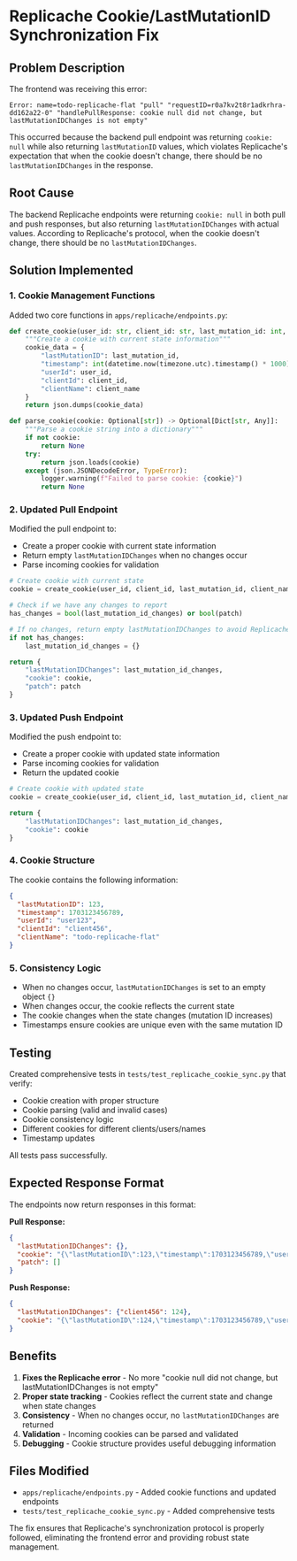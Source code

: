 # Replicache Cookie/LastMutationID Synchronization Fix

## Problem Description
The frontend was receiving this error:
```
Error: name=todo-replicache-flat "pull" "requestID=r0a7kv2t8r1adkrhra-dd162a22-0" "handlePullResponse: cookie null did not change, but lastMutationIDChanges is not empty"
```

This occurred because the backend pull endpoint was returning `cookie: null` while also returning `lastMutationID` values, which violates Replicache's expectation that when the cookie doesn't change, there should be no `lastMutationIDChanges` in the response.

## Root Cause
The backend Replicache endpoints were returning `cookie: null` in both pull and push responses, but also returning `lastMutationIDChanges` with actual values. According to Replicache's protocol, when the cookie doesn't change, there should be no `lastMutationIDChanges`.

## Solution Implemented

### 1. Cookie Management Functions
Added two core functions in `apps/replicache/endpoints.py`:

```python
def create_cookie(user_id: str, client_id: str, last_mutation_id: int, client_name: str) -> str:
    """Create a cookie with current state information"""
    cookie_data = {
        "lastMutationID": last_mutation_id,
        "timestamp": int(datetime.now(timezone.utc).timestamp() * 1000),  # milliseconds
        "userId": user_id,
        "clientId": client_id,
        "clientName": client_name
    }
    return json.dumps(cookie_data)

def parse_cookie(cookie: Optional[str]) -> Optional[Dict[str, Any]]:
    """Parse a cookie string into a dictionary"""
    if not cookie:
        return None
    try:
        return json.loads(cookie)
    except (json.JSONDecodeError, TypeError):
        logger.warning(f"Failed to parse cookie: {cookie}")
        return None
```

### 2. Updated Pull Endpoint
Modified the pull endpoint to:
- Create a proper cookie with current state information
- Return empty `lastMutationIDChanges` when no changes occur
- Parse incoming cookies for validation

```python
# Create cookie with current state
cookie = create_cookie(user_id, client_id, last_mutation_id, client_name)

# Check if we have any changes to report
has_changes = bool(last_mutation_id_changes) or bool(patch)

# If no changes, return empty lastMutationIDChanges to avoid Replicache error
if not has_changes:
    last_mutation_id_changes = {}

return {
    "lastMutationIDChanges": last_mutation_id_changes,
    "cookie": cookie,
    "patch": patch
}
```

### 3. Updated Push Endpoint
Modified the push endpoint to:
- Create a proper cookie with updated state information
- Parse incoming cookies for validation
- Return the updated cookie

```python
# Create cookie with updated state
cookie = create_cookie(user_id, client_id, last_mutation_id, client_name)

return {
    "lastMutationIDChanges": last_mutation_id_changes,
    "cookie": cookie
}
```

### 4. Cookie Structure
The cookie contains the following information:
```json
{
  "lastMutationID": 123,
  "timestamp": 1703123456789,
  "userId": "user123",
  "clientId": "client456",
  "clientName": "todo-replicache-flat"
}
```

### 5. Consistency Logic
- When no changes occur, `lastMutationIDChanges` is set to an empty object `{}`
- When changes occur, the cookie reflects the current state
- The cookie changes when the state changes (mutation ID increases)
- Timestamps ensure cookies are unique even with the same mutation ID

## Testing
Created comprehensive tests in `tests/test_replicache_cookie_sync.py` that verify:
- Cookie creation with proper structure
- Cookie parsing (valid and invalid cases)
- Cookie consistency logic
- Different cookies for different clients/users/names
- Timestamp updates

All tests pass successfully.

## Expected Response Format
The endpoints now return responses in this format:

**Pull Response:**
```json
{
  "lastMutationIDChanges": {},
  "cookie": "{\"lastMutationID\":123,\"timestamp\":1703123456789,\"userId\":\"user123\",\"clientId\":\"client456\",\"clientName\":\"todo-replicache-flat\"}",
  "patch": []
}
```

**Push Response:**
```json
{
  "lastMutationIDChanges": {"client456": 124},
  "cookie": "{\"lastMutationID\":124,\"timestamp\":1703123456789,\"userId\":\"user123\",\"clientId\":\"client456\",\"clientName\":\"todo-replicache-flat\"}"
}
```

## Benefits
1. **Fixes the Replicache error** - No more "cookie null did not change, but lastMutationIDChanges is not empty"
2. **Proper state tracking** - Cookies reflect the current state and change when state changes
3. **Consistency** - When no changes occur, no `lastMutationIDChanges` are returned
4. **Validation** - Incoming cookies can be parsed and validated
5. **Debugging** - Cookie structure provides useful debugging information

## Files Modified
- `apps/replicache/endpoints.py` - Added cookie functions and updated endpoints
- `tests/test_replicache_cookie_sync.py` - Added comprehensive tests

The fix ensures that Replicache's synchronization protocol is properly followed, eliminating the frontend error and providing robust state management. 